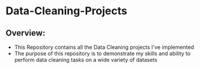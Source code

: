 # Data-Cleaning-Projects

## Overview:
- This Repository contains all the Data Cleaning projects I've implemented
- The purpose of this repository is to demonstrate my skills and ability to perform data cleaning tasks on a wide variety of datasets
